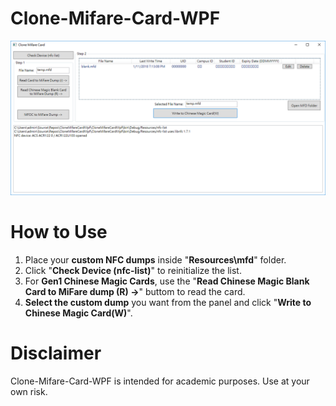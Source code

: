 # Clone-Mifare-Card-WPF
![alt text](https://github.com/makfc/CloneMifareCardWpf/blob/master/screenshot.png)

# How to Use

1. Place your **custom NFC dumps** inside "**Resources\mfd**" folder.
2. Click "**Check Device (nfc-list)**" to reinitialize the list.
3. For **Gen1 Chinese Magic Cards**, use the "**Read Chinese Magic Blank Card to MiFare dump (R) ->**" buttom to read the card.
4. **Select the custom dump** you want from the panel and click "**Write to Chinese Magic Card(W)**".

# Disclaimer
Clone-Mifare-Card-WPF is intended for academic purposes. Use at your own risk.
